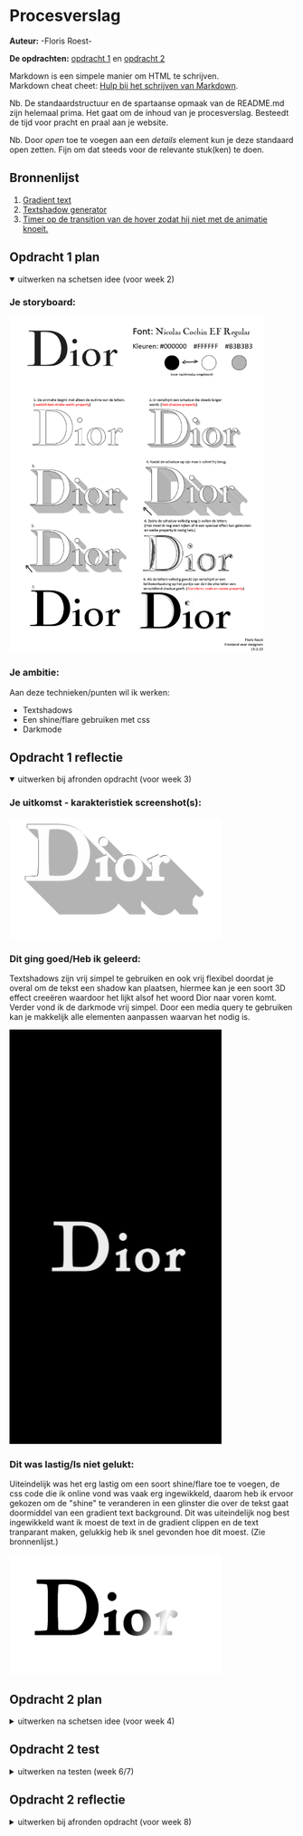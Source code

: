 # Procesverslag
**Auteur:** -Floris Roest-

**De opdrachten:** [opdracht 1](opdracht1/index.html) en [opdracht 2](opdracht2/index.html)


Markdown is een simpele manier om HTML te schrijven.  
Markdown cheat cheet: [Hulp bij het schrijven van Markdown](https://github.com/adam-p/markdown-here/wiki/Markdown-Cheatsheet).

Nb. De standaardstructuur en de spartaanse opmaak van de README.md zijn helemaal prima. Het gaat om de inhoud van je procesverslag. Besteedt de tijd voor pracht en praal aan je website.

Nb. Door *open* toe te voegen aan een *details* element kun je deze standaard open zetten. Fijn om dat steeds voor de relevante stuk(ken) te doen.



## Bronnenlijst
  1. <a href="https://cssgradient.io/blog/css-gradient-text/">Gradient text</a>
  2. <a href="https://traverstodd.com/css3-rgba-long-shadow-generator/">Textshadow generator</a>
  3. <a href="https://www.w3schools.com/jsref/met_win_settimeout.asp">Timer op de transition van de hover zodat hij niet met de animatie knoeit.</a>



## Opdracht 1 plan

<details open>
  <summary>uitwerken na schetsen idee (voor week 2)</summary>


  ### Je storyboard:
  <img src="readme-images/Storyboard.png" width="450px" alt="storyboard voor opdracht 1">


  ### Je ambitie: 
  Aan deze technieken/punten wil ik werken:
  - Textshadows
  - Een shine/flare gebruiken met css
  - Darkmode
 
</details>



## Opdracht 1 reflectie

<details open>
  <summary>uitwerken bij afronden opdracht (voor week 3)</summary>


  ### Je uitkomst - karakteristiek screenshot(s):
  <img src="readme-images/dior3.png" width="375px" alt="uitomst opdracht 1">


  ### Dit ging goed/Heb ik geleerd: 
  Textshadows zijn vrij simpel te gebruiken en ook vrij flexibel doordat je overal om de tekst een shadow kan plaatsen, hiermee kan je een soort 3D effect creeëren waardoor het lijkt alsof het woord Dior naar voren komt.
  Verder vond ik de darkmode vrij simpel. Door een media query te gebruiken kan je makkelijk alle elementen aanpassen waarvan het nodig is.

  <img src="readme-images/dior.png" width="375px" alt="top">


  ### Dit was lastig/Is niet gelukt:
  Uiteindelijk was het erg lastig om een soort shine/flare toe te voegen, de css code die ik online vond was vaak erg ingewikkeld, daarom heb ik ervoor gekozen om de "shine" te veranderen in een glinster die over de tekst gaat doormiddel van een gradient text background. Dit was uiteindelijk nog best ingewikkeld want ik moest de text in de gradient clippen en de text tranparant maken, gelukkig heb ik snel gevonden hoe dit moest. (Zie bronnenlijst.)

  <img src="readme-images/dior2.png" width="375px" alt="bummer">
</details>



## Opdracht 2 plan

<details>
  <summary>uitwerken na schetsen idee (voor week 4)</summary>


  ### Je ontwerp:
  <img src="readme-images/dummy-plaatje.svg" width="375px" alt="ontwerp opdracht 2">


  ### Je ambitie: 
  Aan deze technieken/punten wil ik werken:
  - punt 1
  - punt 2
  - nog een punt
  - ...
</details>



## Opdracht 2 test

<details>
  <summary>uitwerken na testen (week 6/7)</summary>

  Neem minimaal 5 bevindingen op:



  ### Bevinding 1:
  Omschrijving van wat er nog niet orde was (tekst en afbeeding(en)).

  #### oplossing:
  Beschrijving hoe je het hebt hebt opgelost of als het niet gelukt is hoe je het zou oplossen (tekst en afbeeding(en)).



  ### Bevinding 2:
  Omschrijving van wat er nog niet orde was (tekst en afbeeding(en)).

  #### oplossing:
  Beschrijving hoe je het hebt hebt opgelost of als het niet gelukt is hoe je het zou oplossen (tekst en afbeeding(en)).



  ### Bevinding 3:
  ...
</details>



## Opdracht 2 reflectie

<details>
  <summary>uitwerken bij afronden opdracht (voor week 8)</summary>

  ### Je uitkomst - karakteristiek screenshot(s):
  <img src="readme-images/dummy-plaatje.svg" width="375px" alt="uitkomst opdracht 2">


  ### Dit ging goed/Heb ik geleerd: 
  Korte omschrijving met plaatje(s)

  <img src="readme-images/dummy-plaatje.svg" width="375px" alt="top">


  ### Dit was lastig/Is niet gelukt:
  Korte omschrijving met plaatje(s)

  <img src="readme-images/dummy-plaatje.svg" width="375px" alt="bummer">
</details>
